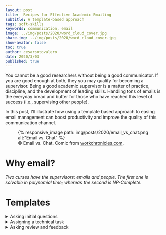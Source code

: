 ```yaml
---
layout: post
title:  Recipes for Effective Academic Emailing
subtitle: A template-based approach
tags: soft-skills
keywords: communication, email
image: ../img/posts/2020/word_cloud_cover.jpg
share-img: ../img/posts/2020/word_cloud_cover.jpg
show-avatar: false
toc: true
author: cesarsotovalero
date: 2020/3/03
published: true
---
```


You cannot be a good researchers without being a good communicator. If you are good enough at both, they you may qualify for becoming a supervisor. Being a good academic supervisor is a matter of practice, discipline, and the development of leading skills. Handling tons of emails is the everyday bread and butter for those who have reached this level of success (i.e., supervising other people). 

In this post, I'll illustrate how using a template based approach to easing email management can boost productivity and improve the quality of this communication channel.


<figure class="jb_picture">
{% responsive_image path: img/posts/2020/email_vs_chat.png alt:"Email vs. Chat" %}
  <figcaption class="stroke"> 
&#169; Email vs. Chat. Comic from <a href="https://workchronicles.com">workchronicles.com</a>.
</figcaption>
</figure>


# Why email? 

<aside class="quote">
    <em>Two curses have the supervisors: emails and people. The first one is solvable in polynomial time; whereas the second is NP-Complete.</em>
</aside>

# Templates

<details><summary>Asking initial questions</summary>
<p>
Hi XXX,<br/>
<br/>
Nice to meet you.
<br/>
As a starting point for our conversation, I would like to know more about you.<br/>
* What's your best research writing achievement (report, dissertation, paper)? (please send it to me)<br/>
* What's your best programming achievement (explain the domain, programming language, software stack, role in the team)?<br/>
* What accomplishments are you most proud of?<br/>
* What's your biggest failure?<br/>
<br/>
Best regards,
XXX
<br/>
</p>
</details>

<details><summary>Assigning a technical task</summary>
Hi XXX,<br/>
<br/>
Now I'd like to give you a technical task.<br/>
<br/>
Your task is XXX.<br/>
<br/>
The task is deliberately very open because this is how research works. In case of problems (and there will be some), don't hesitate to make simplifying assumptions in order to achieve something meaningful.<br/>
<br/>
Then, I ask you to write a short document explaining the outcome of this task and your reflection on it. If you're not successful, you can reflect about the main difficulties you faced.<br/>
<br/>
When could you send me this document?<br/>
<br/>
Best,<br/>
XXX
</details>


<details><summary>Asking review and feedback</summary>
<p>
Hi XXX,<br/>
<br/>
I hope your review to be almost-comically brutal.
<br/>
Best regards,
XXX
<br/>
</p>
</details>




